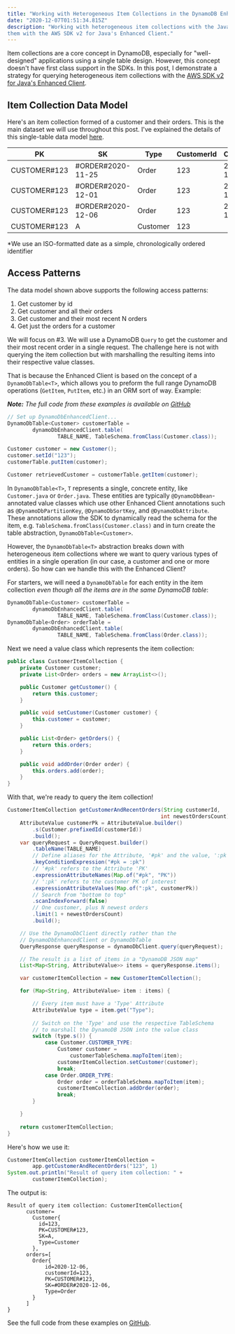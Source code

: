 ```yaml
---
title: "Working with Heterogeneous Item Collections in the DynamoDB Enhanced Client for Java" 
date: "2020-12-07T01:51:34.815Z"
description: "Working with heterogeneous item collections with the Java SDKs can be tricky. Here we see how to handle 
them with the AWS SDK v2 for Java's Enhanced Client."
---
```


Item collections are a core concept in DynamoDB, especially for "well-designed" applications using a single table 
design. However, this concept doesn't have first class support in the SDKs. In this post, I demonstrate a 
strategy for querying heterogeneous item collections with the 
[AWS SDK v2 for Java's Enhanced Client](https://github.com/aws/aws-sdk-java-v2/tree/master/services-custom/dynamodb-enhanced).

## Item Collection Data Model

Here's an item collection formed of a customer and their orders. This is the main dataset we will use 
throughout this post. I've explained the details of this single-table data model 
[here](https://www.davidagood.com/dynamodb-data-modeling/).

PK | SK | Type | CustomerId | OrderId*
---|----|------|------------|--------
CUSTOMER#123|#ORDER#2020-11-25|Order|123|2020-11-25
CUSTOMER#123|#ORDER#2020-12-01|Order|123|2020-12-01
CUSTOMER#123|#ORDER#2020-12-06|Order|123|2020-12-06
CUSTOMER#123|A|Customer|123|

*We use an ISO-formatted date as a simple, chronologically ordered identifier

## Access Patterns

The data model shown above supports the following access patterns:

1. Get customer by id
1. Get customer and all their orders
1. Get customer and their most recent N orders
1. Get just the orders for a customer
   
We will focus on #3. We will use a DynamoDB `Query` to get the customer and their most recent order in a single request. 
The challenge here is not with querying the item collection but with marshalling the resulting items 
into their respective value classes.

That is because the Enhanced Client is based on the concept of a `DynamoDbTable<T>`, which allows you to preform the 
full range DynamoDB operations (`GetItem`, `PutItem`, etc.) in an ORM sort of way. Example:

_**Note:** The full code from these examples is available on [GitHub](https://github.com/helloworldless/dynamodb-java-sdk-v2)_

```java
// Set up DynamoDbEnhancedClient...
DynamoDbTable<Customer> customerTable = 
        dynamoDbEnhancedClient.table(
                TABLE_NAME, TableSchema.fromClass(Customer.class));

Customer customer = new Customer();
customer.setId("123");
customerTable.putItem(customer);

Customer retrievedCustomer = customerTable.getItem(customer);
```

In `DynamoDbTable<T>`, `T` represents a single, concrete entity, like `Customer.java` or `Order.java`. 
These entities are typically `@DynamoDbBean`-annotated value classes which use other Enhanced Client annotations such 
as `@DynamoDbPartitionKey`, `@DynamoDbSortKey`, and `@DynamoDbAttribute`.  
These annotations allow the SDK to dynamically read the schema for the item, 
e.g. `TableSchema.fromClass(Customer.class)` and in turn create the table abstraction, `DynamoDbTable<Customer>`. 

However, the `DynamoDbTable<T>` abstraction 
breaks down with heterogeneous item collections where we want to query various types of entities in a single operation 
(in our case, a customer and one or more orders). So how can 
we handle this with the Enhanced Client?

For starters, we will need a `DynamoDbTable` for each entity in the item collection 
_even though all the items are in the same DynamoDB table_:

```java
DynamoDbTable<Customer> customerTable = 
        dynamoDbEnhancedClient.table(
                TABLE_NAME, TableSchema.fromClass(Customer.class));
DynamoDbTable<Order> orderTable = 
        dynamoDbEnhancedClient.table(
                TABLE_NAME, TableSchema.fromClass(Order.class));
```

Next we need a value class which represents the item collection:

```java
public class CustomerItemCollection {
    private Customer customer;
    private List<Order> orders = new ArrayList<>();

    public Customer getCustomer() {
        return this.customer;
    }

    public void setCustomer(Customer customer) {
        this.customer = customer;
    }

    public List<Order> getOrders() {
        return this.orders;
    }

    public void addOrder(Order order) {
        this.orders.add(order);
    }
}
```

With that, we're ready to query the item collection!

```java
CustomerItemCollection getCustomerAndRecentOrders(String customerId, 
                                                 int newestOrdersCount) {
    AttributeValue customerPk = AttributeValue.builder()
        .s(Customer.prefixedId(customerId))
        .build();
    var queryRequest = QueryRequest.builder()
        .tableName(TABLE_NAME)
        // Define aliases for the Attribute, '#pk' and the value, ':pk'
        .keyConditionExpression("#pk = :pk")
        // '#pk' refers to the Attribute 'PK'
        .expressionAttributeNames(Map.of("#pk", "PK"))
        // ':pk' refers to the customer PK of interest
        .expressionAttributeValues(Map.of(":pk", customerPk))
        // Search from "bottom to top"
        .scanIndexForward(false)
        // One customer, plus N newest orders
        .limit(1 + newestOrdersCount)
        .build();

    // Use the DynamoDbClient directly rather than the
    // DynamoDbEnhancedClient or DynamoDbTable
    QueryResponse queryResponse = dynamoDbClient.query(queryRequest);

    // The result is a list of items in a "DynamoDB JSON map"
    List<Map<String, AttributeValue>> items = queryResponse.items();

    var customerItemCollection = new CustomerItemCollection();

    for (Map<String, AttributeValue> item : items) {

        // Every item must have a 'Type' Attribute
        AttributeValue type = item.get("Type");
    
        // Switch on the 'Type' and use the respective TableSchema 
        // to marshall the DynamoDB JSON into the value class
        switch (type.s()) {
            case Customer.CUSTOMER_TYPE:
                Customer customer = 
                    customerTableSchema.mapToItem(item);
                customerItemCollection.setCustomer(customer);
                break;
            case Order.ORDER_TYPE:
                Order order = orderTableSchema.mapToItem(item);
                customerItemCollection.addOrder(order);
                break;
        }

    }
    
    return customerItemCollection;
}
```

Here's how we use it: 

```java
CustomerItemCollection customerItemCollection =
        app.getCustomerAndRecentOrders("123", 1)
System.out.println("Result of query item collection: " + 
        customerItemCollection);
```

The output is:

```text
Result of query item collection: CustomerItemCollection{
      customer=
        Customer{
          id=123, 
          PK=CUSTOMER#123, 
          SK=A, 
          Type=Customer
        }, 
      orders=[
        Order{
            id=2020-12-06, 
            customerId=123, 
            PK=CUSTOMER#123, 
            SK=#ORDER#2020-12-06, 
            Type=Order
        }
      ]
}
```

See the full code from these examples on [GitHub](https://github.com/helloworldless/dynamodb-java-sdk-v2).
